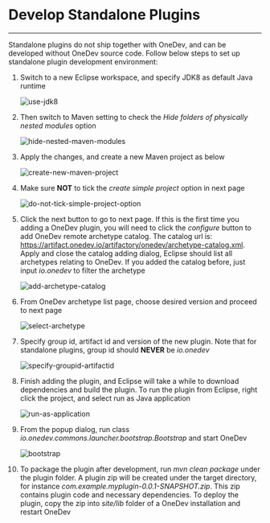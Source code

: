 # Develop Standalone Plugins
------------

Standalone plugins do not ship together with OneDev, and can be developed without OneDev source code. Follow below steps to set up standalone plugin development environment:

1. Switch to a new Eclipse workspace, and specify JDK8 as default Java runtime

   ![use-jdk8](../images/develop-standalone-plugins/use-jdk8.png)

2. Then switch to Maven setting to check the _Hide folders of physically nested modules_ option 

   ![hide-nested-maven-modules](../images/develop-standalone-plugins/hide-nested-maven-modules.png)

3. Apply the changes, and create a new Maven project as below

   ![create-new-maven-project](../images/develop-standalone-plugins/create-new-maven-project.png)

4. Make sure **NOT** to tick the _create simple project_ option in next page 

   ![do-not-tick-simple-project-option](../images/develop-standalone-plugins/do-not-tick-simple-project-option.png)

5. Click the next button to go to next page. If this is the first time you adding a OneDev plugin, you will need to click the _configure_ button to add OneDev remote archetype catalog. The catalog url is: 
   https://artifact.onedev.io/artifactory/onedev/archetype-catalog.xml. Apply and close the catalog adding dialog, Eclipse should list all archetypes relating to OneDev. If you added the catalog before, just input _io.onedev_ to filter the archetype

   ![add-archetype-catalog](../images/develop-standalone-plugins/add-archetype-catalog.png)

6. From OneDev archetype list page, choose desired version and proceed to next page

   ![select-archetype](../images/develop-standalone-plugins/select-archetype.png)

7. Specify group id, artifact id and version of the new plugin. Note that for standalone plugins, group id should **NEVER** be _io.onedev_

   ![specify-groupid-artifactid](../images/develop-standalone-plugins/specify-groupid-artifactid.png)

8. Finish adding the plugin, and Eclipse will take a while to download dependencies and build the plugin. To run the plugin from Eclipse, right click the project, and select run as Java application

   ![run-as-application](../images/develop-standalone-plugins/run-as-application.png)

9. From the popup dialog, run class _io.onedev.commons.launcher.bootstrap.Bootstrap_ and start OneDev

   ![bootstrap](../images/develop-standalone-plugins/bootstrap.png)

10. To package the plugin after development, run _mvn clean package_ under the plugin folder. A plugin zip will be created under the target directory, for instance _com.example.myplugin-0.0.1-SNAPSHOT.zip_. This zip contains plugin code and necessary dependencies. To deploy the plugin, copy the zip into _site/lib_ folder of a OneDev installation and restart OneDev